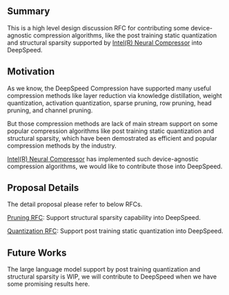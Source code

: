 ## **Summary**

This is a high level design discussion RFC for contributing some device-agnostic compression algorithms, like the post training static quantization and structural sparsity supported by [Intel(R) Neural Compressor](https://github.com/intel/neural-compressor) into DeepSpeed.

## **Motivation**

As we know, the DeepSpeed Compression have supported many useful compression methods like layer reduction via knowledge distillation, weight quantization, activation quantization, sparse pruning, row pruning, head pruning, and channel pruning.

But those compression methods are lack of main stream support on some popular compression algorithms like post training static quantization and structural sparsity, which have been demostrated as efficient and popular compression methods by the industry.

[Intel(R) Neural Compressor](https://github.com/intel/neural-compressor) has implemented such device-agnostic compression algorithms, we would like to contribute those into DeepSpeed.

## **Proposal Details**

The detail proposal please refer to below RFCs.

[Pruning RFC](./DeepSpeed_Pruning.md): Support structural sparsity capability into DeepSpeed.

[Quantization RFC](./DeepSpeed_Quantization.md): Support post training static quantization into DeepSpeed.

## **Future Works**

The large language model support by post training quantization and structural sparsity is WIP, we will contribute to DeepSpeed when we have some promising results here.